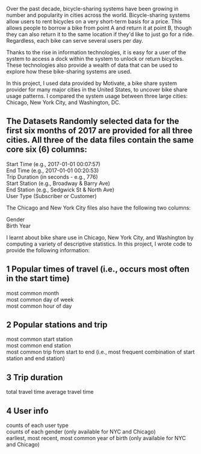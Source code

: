 Over the past decade, bicycle-sharing systems have been growing in number and popularity in cities across the world. Bicycle-sharing systems allow users to rent bicycles on a very short-term basis for a price. This allows people to borrow a bike from point A and return it at point B, though they can also return it to the same location if they'd like to just go for a ride. Regardless, each bike can serve several users per day.<br>

Thanks to the rise in information technologies, it is easy for a user of the system to access a dock within the system to unlock or return bicycles. These technologies also provide a wealth of data that can be used to explore how these bike-sharing systems are used.<br>

In this project, I used data provided by Motivate, a bike share system provider for many major cities in the United States, to uncover bike share usage patterns. I compared the system usage between three large cities: Chicago, New York City, and Washington, DC.<br>

The Datasets Randomly selected data for the first six months of 2017 are provided for all three cities. All three of the data files contain the same core six (6) columns:<br>
------------------------------------------------------------------------------------------------------------------------------------------------------------------------------
Start Time (e.g., 2017-01-01 00:07:57)<br>
End Time (e.g., 2017-01-01 00:20:53)<br>
Trip Duration (in seconds - e.g., 776)<br>
Start Station (e.g., Broadway & Barry Ave)<br>
End Station (e.g., Sedgwick St & North Ave)<br>
User Type (Subscriber or Customer)<br>

The Chicago and New York City files also have the following two columns: <br>

Gender<br>
Birth Year<br>

I learnt about bike share use in Chicago, New York City, and Washington by computing a variety of descriptive statistics. In this project, I wrote code to provide the following information:

1 Popular times of travel (i.e., occurs most often in the start time)
----------------------------------------------------------------------

most common month<br>
most common day of week<br>
most common hour of day<br>


2 Popular stations and trip
----------------------------------------------------------------------
most common start station<br>
most common end station<br>
most common trip from start to end (i.e., most frequent combination of start station and end station)<br>

3 Trip duration
------------------

total travel time average travel time

4 User info
------------

counts of each user type<br>
counts of each gender (only available for NYC and Chicago)<br>
earliest, most recent, most common year of birth (only available for NYC and Chicago)<br>
